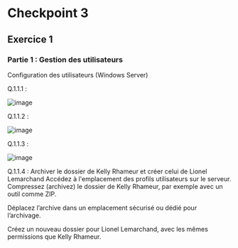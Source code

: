 # Checkpoint 3
## Exercice 1

### Partie 1 : Gestion des utilisateurs
Configuration des utilisateurs (Windows Server)

Q.1.1.1 : 

![image](https://github.com/user-attachments/assets/f3440880-44cc-45e1-b7f0-27318f457e21)

Q.1.1.2 : 

![image](https://github.com/user-attachments/assets/2f69eddd-b76b-454f-893e-5b2ec446fe18)

Q.1.1.3 : 

![image](https://github.com/user-attachments/assets/7b9e1c27-31c9-4ad0-8c03-eb741a2a42d2)


Q.1.1.4 : Archiver le dossier de Kelly Rhameur et créer celui de Lionel Lemarchand
Accédez à l'emplacement des profils utilisateurs sur le serveur.
Compressez (archivez) le dossier de Kelly Rhameur, par exemple avec un outil comme ZIP.

Déplacez l’archive dans un emplacement sécurisé ou dédié pour l’archivage.

Créez un nouveau dossier pour Lionel Lemarchand, avec les mêmes permissions que Kelly Rhameur.

